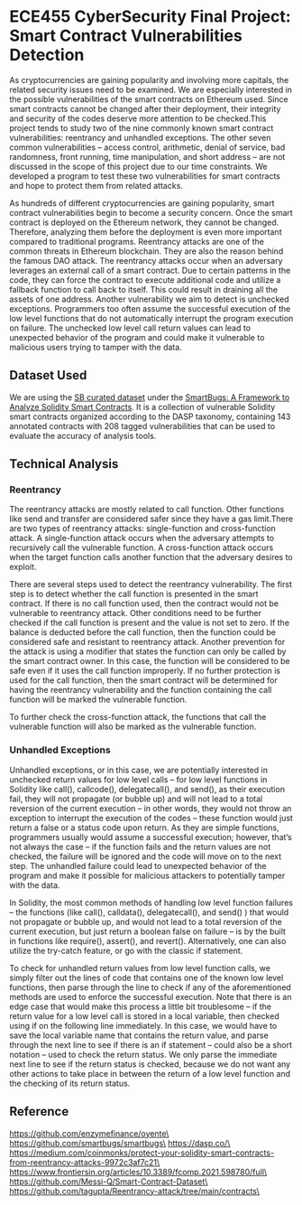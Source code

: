 # ECE455 CyberSecurity Final Project: Smart Contract Vulnerabilities Detection
As cryptocurrencies are gaining popularity and involving more capitals, the related security issues need to be examined. We are especially interested in the possible vulnerabilities of the smart contracts on Ethereum used. Since smart contracts cannot be changed after their deployment, their integrity and security of the codes deserve more attention to be checked.This project tends to study two of the nine commonly known smart contract vulnerabilities: reentrancy and unhandled exceptions. The other seven common vulnerabilities – access control, arithmetic, denial of service, bad randomness, front running, time manipulation, and short address – are not discussed in the scope of this project due to our time constraints. We developed a program to test these two vulnerabilities for smart contracts and hope to protect them from related attacks.

As hundreds of different cryptocurrencies are gaining popularity, smart contract vulnerabilities begin to become a security concern. Once the smart contract is deployed on the Ethereum network, they cannot be changed. Therefore, analyzing them before the deployment is even more important compared to traditional programs. Reentrancy attacks are one of the common threats in Ethereum blockchain. They are also the reason behind the famous DAO attack. The reentrancy attacks occur when an adversary leverages an external call of a smart contract. Due to certain patterns in the code, they can force the contract to execute additional code and utilize a fallback function to call back to itself. This could result in draining all the assets of one address. Another vulnerability we aim to detect is unchecked exceptions. Programmers too often assume the successful execution of the low level functions that do not automatically interrupt the program execution on failure. The unchecked low level call return values can lead to unexpected behavior of the program and could make it vulnerable to malicious users trying to tamper with the data.

## Dataset Used
We are using the [SB curated dataset](https://github.com/smartbugs/smartbugs/tree/master/dataset) under the [SmartBugs: A Framework to Analyze Solidity Smart Contracts](https://github.com/smartbugs/smartbugs). It is a collection of vulnerable Solidity smart contracts organized according to the DASP taxonomy, containing 143 annotated contracts with 208 tagged vulnerabilities that can be used to evaluate the accuracy of analysis tools.

## Technical Analysis
### Reentrancy
The reentrancy attacks are mostly related to call function. Other functions like send and transfer are considered safer since they have a gas limit.There are two types of reentrancy attacks: single-function and cross-function attack. A single-function attack occurs when the adversary attempts to recursively call the vulnerable function. A cross-function attack occurs when the target function calls another function that the adversary desires to exploit.

There are several steps used to detect the reentrancy vulnerability. The first step is to detect whether the call function is presented in the smart contract. If there is no call function used, then the contract would not be vulnerable to reentrancy attack. Other conditions need to be further checked if the call function is present and the value is not set to zero. If the balance is deducted before the call function, then the function could be considered safe and resistant to reentrancy attack. Another prevention for the attack is using a modifier that states the function can only be called by the smart contract owner. In this case, the function will be considered to be safe even if it uses the call function improperly. If no further protection is used for the call function, then the smart contract will be determined for having the reentrancy vulnerability and the function containing the call function will be marked the vulnerable function.

To further check the cross-function attack, the functions that call the vulnerable function will also be marked as the vulnerable function.

### Unhandled Exceptions
Unhandled exceptions, or in this case, we are potentially interested in unchecked return values for low level calls – for low level functions in Solidity like call(), callcode(), delegatecall(), and send(), as their execution fail, they will not propagate (or bubble up) and will not lead to a total reversion of the current execution – in other words, they would not throw an exception to interrupt the execution of the codes – these function would just return a false or a status code upon return. As they are simple functions, programmers usually would assume a successful execution; however, that’s not always the case – if the function fails and the return values are not checked, the failure will be ignored and the code will move on to the next step. The unhandled failure could lead to unexpected behavior of the program and make it possible for malicious attackers to potentially tamper with the data.

In Solidity, the most common methods of handling low level function failures – the functions (like call(), calldata(), delegatecall(), and send() ) that would not propagate or bubble up, and would not lead to a total reversion of the current execution, but just return a boolean false on failure – is by the built in functions like require(), assert(), and revert(). Alternatively, one can also utilize the try-catch feature, or go with the classic if statement.

To check for unhandled return values from low level function calls, we simply filter out the lines of code that contains one of the known low level functions, then parse through the line to check if any of the aforementioned methods are used to enforce the successful execution. Note that there is an edge case that would make this process a little bit troublesome – if the return value for a low level call is stored in a local variable, then checked using if on the following line immediately. In this case, we would have to save the local variable name that contains the return value, and parse through the next line to see if there is an if statement – could also be a short notation – used to check the return status. We only parse the immediate next line to see if the return status is checked, because we do not want any other actions to take place in between the return of a low level function and the checking of its return status.

## Reference
https://github.com/enzymefinance/oyente\
https://github.com/smartbugs/smartbugs\
https://dasp.co/\
https://medium.com/coinmonks/protect-your-solidity-smart-contracts-from-reentrancy-attacks-9972c3af7c21\
https://www.frontiersin.org/articles/10.3389/fcomp.2021.598780/full\
https://github.com/Messi-Q/Smart-Contract-Dataset\
https://github.com/tagupta/Reentrancy-attack/tree/main/contracts\
